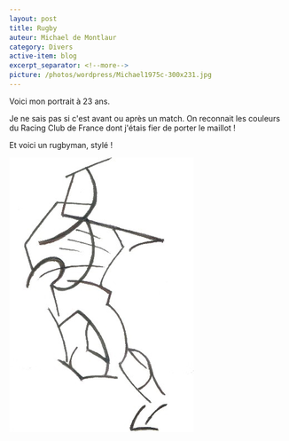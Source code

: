 ```yaml
---
layout: post
title: Rugby
auteur: Michael de Montlaur
category: Divers
active-item: blog
excerpt_separator: <!--more-->
picture: /photos/wordpress/Michael1975c-300x231.jpg
---
```

Voici mon portrait à 23 ans.

Je ne sais pas si c'est avant ou après un match. On reconnait les couleurs du Racing Club de France dont j'étais fier de porter le maillot !

<!--more-->

Et voici un rugbyman, stylé !

<img src="/photos/wordpress/rugbyman-gdm20.jpg" alt="Rugbyman - 1976">
